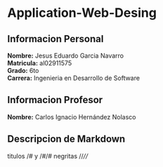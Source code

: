# Application-Web-Desing

## Informacion Personal

**Nombre:** Jesus Eduardo Garcia Navarro  
**Matricula:** al02911575  
**Grado:** 6to  
**Carrera:** Ingenieria en Desarrollo de Software

## Informacion Profesor

**Nombre:** Carlos Ignacio Hernández Nolasco

## Descripcion de Markdown

titulos /# y /#/#
negritas //*//*

